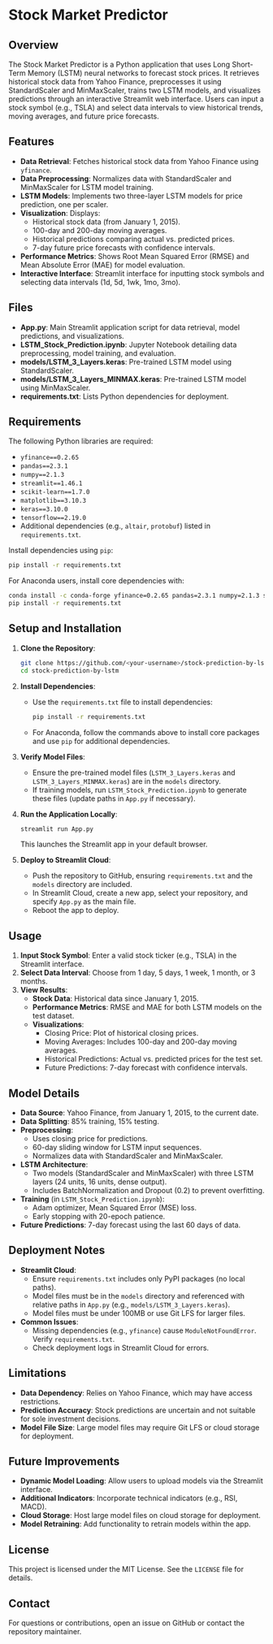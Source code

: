 # Stock Market Predictor

## Overview
The Stock Market Predictor is a Python application that uses Long Short-Term Memory (LSTM) neural networks to forecast stock prices. It retrieves historical stock data from Yahoo Finance, preprocesses it using StandardScaler and MinMaxScaler, trains two LSTM models, and visualizes predictions through an interactive Streamlit web interface. Users can input a stock symbol (e.g., TSLA) and select data intervals to view historical trends, moving averages, and future price forecasts.

## Features
- **Data Retrieval**: Fetches historical stock data from Yahoo Finance using `yfinance`.
- **Data Preprocessing**: Normalizes data with StandardScaler and MinMaxScaler for LSTM model training.
- **LSTM Models**: Implements two three-layer LSTM models for price prediction, one per scaler.
- **Visualization**: Displays:
  - Historical stock data (from January 1, 2015).
  - 100-day and 200-day moving averages.
  - Historical predictions comparing actual vs. predicted prices.
  - 7-day future price forecasts with confidence intervals.
- **Performance Metrics**: Shows Root Mean Squared Error (RMSE) and Mean Absolute Error (MAE) for model evaluation.
- **Interactive Interface**: Streamlit interface for inputting stock symbols and selecting data intervals (1d, 5d, 1wk, 1mo, 3mo).

## Files
- **App.py**: Main Streamlit application script for data retrieval, model predictions, and visualizations.
- **LSTM_Stock_Prediction.ipynb**: Jupyter Notebook detailing data preprocessing, model training, and evaluation.
- **models/LSTM_3_Layers.keras**: Pre-trained LSTM model using StandardScaler.
- **models/LSTM_3_Layers_MINMAX.keras**: Pre-trained LSTM model using MinMaxScaler.
- **requirements.txt**: Lists Python dependencies for deployment.

## Requirements
The following Python libraries are required:
- `yfinance==0.2.65`
- `pandas==2.3.1`
- `numpy==2.1.3`
- `streamlit==1.46.1`
- `scikit-learn==1.7.0`
- `matplotlib==3.10.3`
- `keras==3.10.0`
- `tensorflow==2.19.0`
- Additional dependencies (e.g., `altair`, `protobuf`) listed in `requirements.txt`.

Install dependencies using `pip`:
```bash
pip install -r requirements.txt
```

For Anaconda users, install core dependencies with:
```bash
conda install -c conda-forge yfinance=0.2.65 pandas=2.3.1 numpy=2.1.3 streamlit=1.46.1 scikit-learn=1.7.0 matplotlib=3.10.3 keras=3.10.0 tensorflow=2.19.0
pip install -r requirements.txt
```

## Setup and Installation
1. **Clone the Repository**:
   ```bash
   git clone https://github.com/<your-username>/stock-prediction-by-lstm.git
   cd stock-prediction-by-lstm
   ```

2. **Install Dependencies**:
   - Use the `requirements.txt` file to install dependencies:
     ```bash
     pip install -r requirements.txt
     ```
   - For Anaconda, follow the commands above to install core packages and use `pip` for additional dependencies.

3. **Verify Model Files**:
   - Ensure the pre-trained model files (`LSTM_3_Layers.keras` and `LSTM_3_Layers_MINMAX.keras`) are in the `models` directory.
   - If training models, run `LSTM_Stock_Prediction.ipynb` to generate these files (update paths in `App.py` if necessary).

4. **Run the Application Locally**:
   ```bash
   streamlit run App.py
   ```
   This launches the Streamlit app in your default browser.

5. **Deploy to Streamlit Cloud**:
   - Push the repository to GitHub, ensuring `requirements.txt` and the `models` directory are included.
   - In Streamlit Cloud, create a new app, select your repository, and specify `App.py` as the main file.
   - Reboot the app to deploy.

## Usage
1. **Input Stock Symbol**: Enter a valid stock ticker (e.g., TSLA) in the Streamlit interface.
2. **Select Data Interval**: Choose from 1 day, 5 days, 1 week, 1 month, or 3 months.
3. **View Results**:
   - **Stock Data**: Historical data since January 1, 2015.
   - **Performance Metrics**: RMSE and MAE for both LSTM models on the test dataset.
   - **Visualizations**:
     - Closing Price: Plot of historical closing prices.
     - Moving Averages: Includes 100-day and 200-day moving averages.
     - Historical Predictions: Actual vs. predicted prices for the test set.
     - Future Predictions: 7-day forecast with confidence intervals.

## Model Details
- **Data Source**: Yahoo Finance, from January 1, 2015, to the current date.
- **Data Splitting**: 85% training, 15% testing.
- **Preprocessing**:
  - Uses closing price for predictions.
  - 60-day sliding window for LSTM input sequences.
  - Normalizes data with StandardScaler and MinMaxScaler.
- **LSTM Architecture**:
  - Two models (StandardScaler and MinMaxScaler) with three LSTM layers (24 units, 16 units, dense output).
  - Includes BatchNormalization and Dropout (0.2) to prevent overfitting.
- **Training** (in `LSTM_Stock_Prediction.ipynb`):
  - Adam optimizer, Mean Squared Error (MSE) loss.
  - Early stopping with 20-epoch patience.
- **Future Predictions**: 7-day forecast using the last 60 days of data.

## Deployment Notes
- **Streamlit Cloud**:
  - Ensure `requirements.txt` includes only PyPI packages (no local paths).
  - Model files must be in the `models` directory and referenced with relative paths in `App.py` (e.g., `models/LSTM_3_Layers.keras`).
  - Model files must be under 100MB or use Git LFS for larger files.
- **Common Issues**:
  - Missing dependencies (e.g., `yfinance`) cause `ModuleNotFoundError`. Verify `requirements.txt`.
  - Check deployment logs in Streamlit Cloud for errors.

## Limitations
- **Data Dependency**: Relies on Yahoo Finance, which may have access restrictions.
- **Prediction Accuracy**: Stock predictions are uncertain and not suitable for sole investment decisions.
- **Model File Size**: Large model files may require Git LFS or cloud storage for deployment.

## Future Improvements
- **Dynamic Model Loading**: Allow users to upload models via the Streamlit interface.
- **Additional Indicators**: Incorporate technical indicators (e.g., RSI, MACD).
- **Cloud Storage**: Host large model files on cloud storage for deployment.
- **Model Retraining**: Add functionality to retrain models within the app.

## License
This project is licensed under the MIT License. See the `LICENSE` file for details.

## Contact
For questions or contributions, open an issue on GitHub or contact the repository maintainer.
